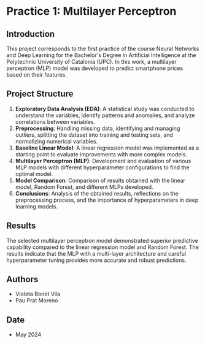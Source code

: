 # Practice 1: Multilayer Perceptron

## Introduction
This project corresponds to the first practice of the course Neural Networks and Deep Learning for the Bachelor's Degree in Artificial Intelligence at the Polytechnic University of Catalonia (UPC). In this work, a multilayer perceptron (MLP) model was developed to predict smartphone prices based on their features.

## Project Structure
1. **Exploratory Data Analysis (EDA)**: A statistical study was conducted to understand the variables, identify patterns and anomalies, and analyze correlations between variables.
2. **Preprocessing**: Handling missing data, identifying and managing outliers, splitting the dataset into training and testing sets, and normalizing numerical variables.
3. **Baseline Linear Model**: A linear regression model was implemented as a starting point to evaluate improvements with more complex models.
4. **Multilayer Perceptron (MLP)**: Development and evaluation of various MLP models with different hyperparameter configurations to find the optimal model.
5. **Model Comparison**: Comparison of results obtained with the linear model, Random Forest, and different MLPs developed.
6. **Conclusions**: Analysis of the obtained results, reflections on the preprocessing process, and the importance of hyperparameters in deep learning models.

## Results
The selected multilayer perceptron model demonstrated superior predictive capability compared to the linear regression model and Random Forest. The results indicate that the MLP with a multi-layer architecture and careful hyperparameter tuning provides more accurate and robust predictions.

## Authors
- Violeta Bonet Vila
- Pau Prat Moreno

## Date
- May 2024
